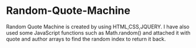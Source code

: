 # Random-Quote-Machine

Random Quote Machine is created by using HTML,CSS,JQUERY.
I have also used some JavaScript functions such as Math.random() and attached it with quote and author arrays to find the random index to return it back.
